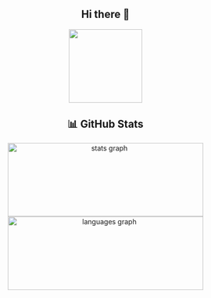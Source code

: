 <div align="center">
  
## Hi there 👋

<img src="https://media.giphy.com/media/VbnUQpnihPSIgIXuZv/giphy.gif" width="150">

<br />

## 📊 GitHub Stats  
<div>
  <img src="https://github-readme-stats.vercel.app/api?username=thgk00&hide_title=false&hide_rank=false&show_icons=true&include_all_commits=true&count_private=true&disable_animations=false&theme=dracula&locale=en&hide_border=false" height="150" width="400" alt="stats graph"/>
  <img src="https://github-readme-stats.vercel.app/api/top-langs?username=thgk00&locale=en&hide_title=false&layout=compact&card_width=320&langs_count=5&theme=dracula&hide_border=false" height="150" width="400" alt="languages graph"/>
</div>

</div>
